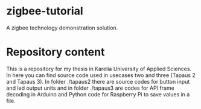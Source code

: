 # zigbee-tutorial
A zigbee technology demonstration solution.

# Repository content

This is a repository for my thesis in Karelia University of Applied Sciences. In here you can find source code used in usecases two and three (Tapaus 2 and Tapaus 3). In folder ./tapaus2 there are source codes for button input and led output units and in folder ./tapaus3 are codes for API frame decoding in Arduino and Python code for Raspberry Pi to save values in a file. 





